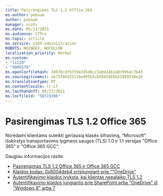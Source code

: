 ```yaml
---
title: Pasirengimas TLS 1.2 Office 365
ms.author: pebaum
author: pebaum
manager: scotv
ms.date: 05/13/2021
ms.audience: ITPro
ms.topic: article
ms.service: o365-administration
ROBOTS: NOINDEX, NOFOLLOW
localization_priority: Normal
ms.custom:
- "11220"
- "9006570"
ms.openlocfilehash: 34976cdfb35943d5dbcc3ab924b1a0c996ac7643
ms.sourcegitcommit: ab75f66355116e995b3cb5505465b31989339e28
ms.translationtype: MT
ms.contentlocale: lt-LT
ms.lasthandoff: 08/13/2021
ms.locfileid: "58319396"
---
```

# <a name="preparing-for-tls-12-in-office-365"></a>Pasirengimas TLS 1.2 Office 365

Norėdami klientams suteikti geriausią klasės šifravimą, "Microsoft" išskirstys transportavimo lygmens saugos (TLS) 1.0 ir 1.1 versijas "Office 365" ir "Office 365 GCC". 

Daugiau informacijos rasite:

- [Pasirengimas TLS 1.2 Office 365 ir Office 365 GCC](https://docs.microsoft.com/microsoft-365/compliance/prepare-tls-1.2-in-office-365)
- [Klaidos kodas: 0x8004deb4 prisijungiant prie ""OneDrive"](https://support.microsoft.com/office/error-code-0x8004deb4-when-signing-in-to-onedrive-e8a8d97c-a87e-4dda-a67e-bae4fef05dcb)
- [Autentifikavimo klaidos įvyksta, kai klientas nepalaiko TLS 1.2](https://docs.microsoft.com/sharepoint/troubleshoot/administration/authentication-errors-tls12-support)
- [Autentifikavimo klaidos jungiantis prie SharePoint arba "OneDrive" iš "Windows 8" arba 7](https://docs.microsoft.com/sharepoint/troubleshoot/administration/authentication-errors-windows7)